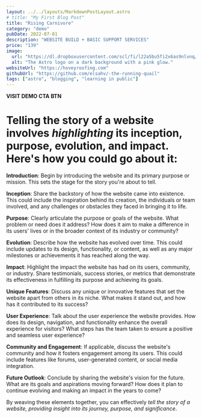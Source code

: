 ```yaml
---
layout: ../../layouts/MarkdownPostLayout.astro
# title: "My First Blog Post"
title: "Rising Carnivore"
category: "demo"
pubDate: 2022-07-01
description: "WEBSITE BUILD + BASIC SUPPORT SERVICES"
price: "139"
image:
  url: "https://dl.dropboxusercontent.com/scl/fi/l22a5bu5fi2x6as9nlvnq/walle.jpeg?rlkey=7e7bpjgnhmeiafsqcvmkbj8rd&st=gwk390l1&dl=0"
  alt: "The Astro logo on a dark background with a pink glow."
websiteUrl: "https://hoveyroofing.com"
githubUrl: "https://github.com/elsahv/-the-running-quail"
tags: ["astro", "blogging", "learning in public"]
---
```


**VISIT DEMO CTA BTN**

# Telling the story of a website involves _highlighting_ its **inception, purpose, evolution, and impact**. Here's how you could go about it:

**Introduction**: Begin by introducing the website and its primary purpose or mission. This sets the stage for the story you're about to tell.

**Inception**: Share the backstory of how the website came into existence. This could include the inspiration behind its creation, the individuals or team involved, and any challenges or obstacles they faced in bringing it to life.

**Purpose**: Clearly articulate the purpose or goals of the website. What problem or need does it address? How does it aim to make a difference in its users' lives or in the broader context of its industry or community?

**Evolution**: Describe how the website has evolved over time. This could include updates to its design, functionality, or content, as well as any major milestones or achievements it has reached along the way.

**Impact**: Highlight the impact the website has had on its users, community, or industry. Share testimonials, success stories, or metrics that demonstrate its effectiveness in fulfilling its purpose and achieving its goals.

**Unique Features**: Discuss any unique or innovative features that set the website apart from others in its niche. What makes it stand out, and how has it contributed to its success?

**User Experience**: Talk about the user experience the website provides. How does its design, navigation, and functionality enhance the overall experience for visitors? What steps has the team taken to ensure a positive and seamless user experience?

**Community and Engagement**: If applicable, discuss the website's community and how it fosters engagement among its users. This could include features like forums, user-generated content, or social media integration.

**Future Outlook**: Conclude by sharing the website's vision for the future. What are its goals and aspirations moving forward? How does it plan to continue evolving and making an impact in the years to come?

By weaving these elements together, you can effectively _tell the story of a website, providing insight into its journey, purpose, and significance_.
